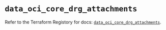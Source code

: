 # `data_oci_core_drg_attachments`

Refer to the Terraform Registory for docs: [`data_oci_core_drg_attachments`](https://registry.terraform.io/providers/oracle/oci/6.18.0/docs/data-sources/core_drg_attachments).
